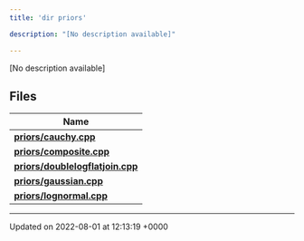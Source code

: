 ```yaml
---
title: 'dir priors'

description: "[No description available]"

---
```







[No description available]

## Files

| Name           |
| -------------- |
| **[priors/cauchy.cpp](/documentation/code/files/cauchy_8cpp/#file-cauchy.cpp)**  |
| **[priors/composite.cpp](/documentation/code/files/composite_8cpp/#file-composite.cpp)**  |
| **[priors/doublelogflatjoin.cpp](/documentation/code/files/doublelogflatjoin_8cpp/#file-doublelogflatjoin.cpp)**  |
| **[priors/gaussian.cpp](/documentation/code/files/gaussian_8cpp/#file-gaussian.cpp)**  |
| **[priors/lognormal.cpp](/documentation/code/files/lognormal_8cpp/#file-lognormal.cpp)**  |






-------------------------------

Updated on 2022-08-01 at 12:13:19 +0000
